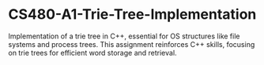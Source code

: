 # CS480-A1-Trie-Tree-Implementation
Implementation of a trie tree in C++, essential for OS structures like file systems and process trees. This assignment reinforces C++ skills, focusing on trie trees for efficient word storage and retrieval.

